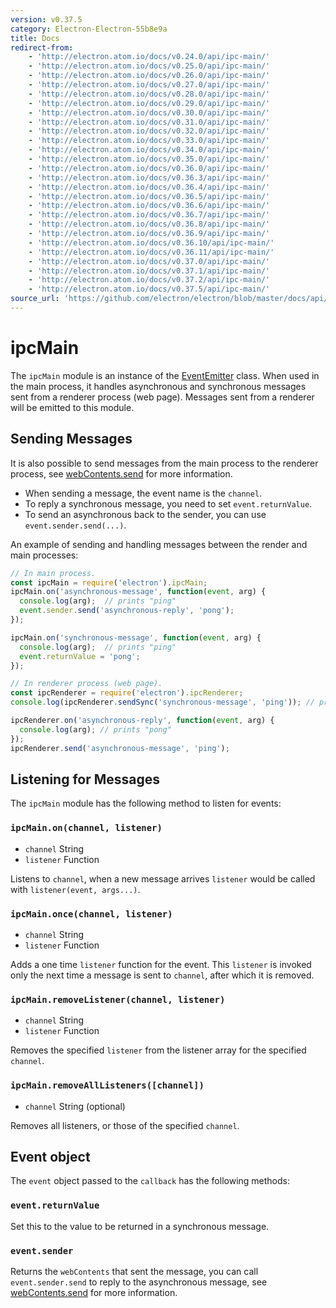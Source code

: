 ```yaml
---
version: v0.37.5
category: Electron-Electron-55b8e9a
title: Docs
redirect-from:
    - 'http://electron.atom.io/docs/v0.24.0/api/ipc-main/'
    - 'http://electron.atom.io/docs/v0.25.0/api/ipc-main/'
    - 'http://electron.atom.io/docs/v0.26.0/api/ipc-main/'
    - 'http://electron.atom.io/docs/v0.27.0/api/ipc-main/'
    - 'http://electron.atom.io/docs/v0.28.0/api/ipc-main/'
    - 'http://electron.atom.io/docs/v0.29.0/api/ipc-main/'
    - 'http://electron.atom.io/docs/v0.30.0/api/ipc-main/'
    - 'http://electron.atom.io/docs/v0.31.0/api/ipc-main/'
    - 'http://electron.atom.io/docs/v0.32.0/api/ipc-main/'
    - 'http://electron.atom.io/docs/v0.33.0/api/ipc-main/'
    - 'http://electron.atom.io/docs/v0.34.0/api/ipc-main/'
    - 'http://electron.atom.io/docs/v0.35.0/api/ipc-main/'
    - 'http://electron.atom.io/docs/v0.36.0/api/ipc-main/'
    - 'http://electron.atom.io/docs/v0.36.3/api/ipc-main/'
    - 'http://electron.atom.io/docs/v0.36.4/api/ipc-main/'
    - 'http://electron.atom.io/docs/v0.36.5/api/ipc-main/'
    - 'http://electron.atom.io/docs/v0.36.6/api/ipc-main/'
    - 'http://electron.atom.io/docs/v0.36.7/api/ipc-main/'
    - 'http://electron.atom.io/docs/v0.36.8/api/ipc-main/'
    - 'http://electron.atom.io/docs/v0.36.9/api/ipc-main/'
    - 'http://electron.atom.io/docs/v0.36.10/api/ipc-main/'
    - 'http://electron.atom.io/docs/v0.36.11/api/ipc-main/'
    - 'http://electron.atom.io/docs/v0.37.0/api/ipc-main/'
    - 'http://electron.atom.io/docs/v0.37.1/api/ipc-main/'
    - 'http://electron.atom.io/docs/v0.37.2/api/ipc-main/'
    - 'http://electron.atom.io/docs/v0.37.5/api/ipc-main/'
source_url: 'https://github.com/electron/electron/blob/master/docs/api/ipc-main.md'
---
```


# ipcMain

The `ipcMain` module is an instance of the
[EventEmitter](https://nodejs.org/api/events.html) class. When used in the main
process, it handles asynchronous and synchronous messages sent from a renderer
process (web page). Messages sent from a renderer will be emitted to this
module.

## Sending Messages

It is also possible to send messages from the main process to the renderer
process, see [webContents.send][web-contents-send] for more information.

* When sending a message, the event name is the `channel`.
* To reply a synchronous message, you need to set `event.returnValue`.
* To send an asynchronous back to the sender, you can use
  `event.sender.send(...)`.

An example of sending and handling messages between the render and main
processes:

```javascript
// In main process.
const ipcMain = require('electron').ipcMain;
ipcMain.on('asynchronous-message', function(event, arg) {
  console.log(arg);  // prints "ping"
  event.sender.send('asynchronous-reply', 'pong');
});

ipcMain.on('synchronous-message', function(event, arg) {
  console.log(arg);  // prints "ping"
  event.returnValue = 'pong';
});
```

```javascript
// In renderer process (web page).
const ipcRenderer = require('electron').ipcRenderer;
console.log(ipcRenderer.sendSync('synchronous-message', 'ping')); // prints "pong"

ipcRenderer.on('asynchronous-reply', function(event, arg) {
  console.log(arg); // prints "pong"
});
ipcRenderer.send('asynchronous-message', 'ping');
```

## Listening for Messages

The `ipcMain` module has the following method to listen for events:

### `ipcMain.on(channel, listener)`

* `channel` String
* `listener` Function

Listens to `channel`, when a new message arrives `listener` would be called with
`listener(event, args...)`.

### `ipcMain.once(channel, listener)`

* `channel` String
* `listener` Function

Adds a one time `listener` function for the event. This `listener` is invoked
only the next time a message is sent to `channel`, after which it is removed.

### `ipcMain.removeListener(channel, listener)`

* `channel` String
* `listener` Function

Removes the specified `listener` from the listener array for the specified
`channel`.

### `ipcMain.removeAllListeners([channel])`

* `channel` String (optional)

Removes all listeners, or those of the specified `channel`.

## Event object

The `event` object passed to the `callback` has the following methods:

### `event.returnValue`

Set this to the value to be returned in a synchronous message.

### `event.sender`

Returns the `webContents` that sent the message, you can call
`event.sender.send` to reply to the asynchronous message, see
[webContents.send][web-contents-send] for more information.

[web-contents-send]: http://electron.atom.io/docs/v0.37.5/api/web-contents#webcontentssendchannel-arg1-arg2-
